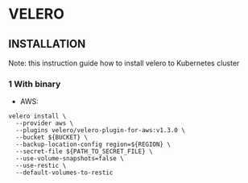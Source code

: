 # VELERO

## INSTALLATION
Note: this instruction guide how to install velero to Kubernetes cluster
### 1 With binary
* AWS:
```
velero install \
  --provider aws \
  --plugins velero/velero-plugin-for-aws:v1.3.0 \
  --bucket ${BUCKET} \
  --backup-location-config region=${REGION} \
  --secret-file ${PATH_TO_SECRET_FILE} \
  --use-volume-snapshots=false \
  --use-restic \
  --default-volumes-to-restic
```

